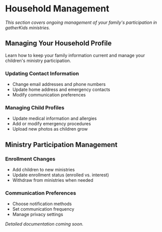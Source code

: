 # Household Management

*This section covers ongoing management of your family's participation in gatherKids ministries.*

## Managing Your Household Profile

Learn how to keep your family information current and manage your children's ministry participation.

### Updating Contact Information
- Change email addresses and phone numbers
- Update home address and emergency contacts
- Modify communication preferences

### Managing Child Profiles
- Update medical information and allergies
- Add or modify emergency procedures
- Upload new photos as children grow

## Ministry Participation Management

### Enrollment Changes
- Add children to new ministries
- Update enrollment status (enrolled vs. interest)
- Withdraw from ministries when needed

### Communication Preferences
- Choose notification methods
- Set communication frequency
- Manage privacy settings

*Detailed documentation coming soon.*